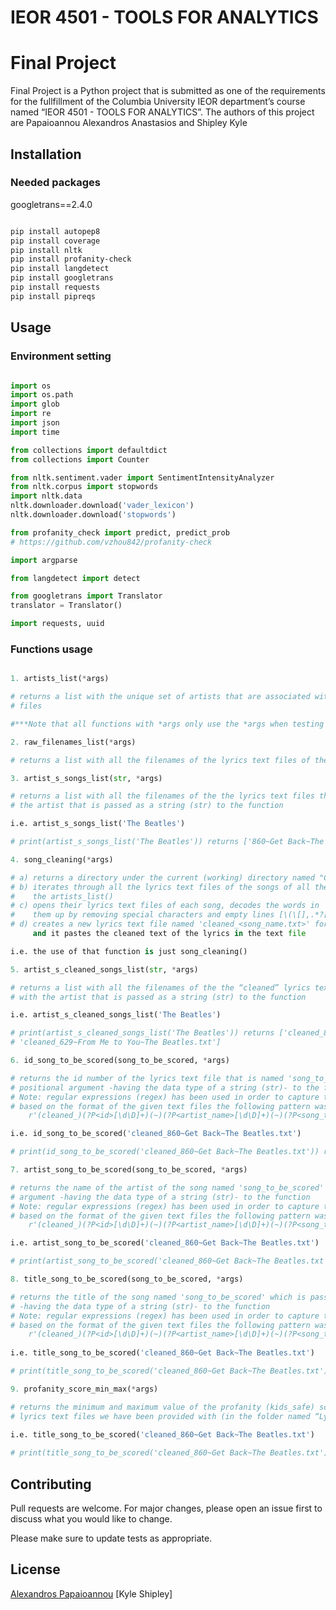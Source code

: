 # IEOR 4501 - TOOLS FOR ANALYTICS
# Final Project

Final Project is a Python project that is submitted as one of the requirements for the fullfillment of the Columbia University IEOR department’s course named “IEOR 4501 - TOOLS FOR ANALYTICS”. The authors of this project are Papaioannou Alexandros Anastasios and Shipley Kyle

## Installation 

### Needed packages

googletrans==2.4.0

```bash

pip install autopep8
pip install coverage
pip install nltk
pip install profanity-check
pip install langdetect
pip install googletrans
pip install requests
pip install pipreqs

```

## Usage

### Environment setting

```python

import os
import os.path
import glob
import re
import json
import time

from collections import defaultdict
from collections import Counter

from nltk.sentiment.vader import SentimentIntensityAnalyzer
from nltk.corpus import stopwords
import nltk.data
nltk.downloader.download('vader_lexicon')
nltk.downloader.download('stopwords')

from profanity_check import predict, predict_prob
# https://github.com/vzhou842/profanity-check

import argparse

from langdetect import detect

from googletrans import Translator
translator = Translator()

import requests, uuid
```

### Functions usage

```python

1. artists_list(*args) 

# returns a list with the unique set of artists that are associated with the lyrics text 
# files 

#***Note that all functions with *args only use the *args when testing is preformed, this is to pass a testing directory***
```

```python
2. raw_filenames_list(*args) 

# returns a list with all the filenames of the lyrics text files of the folder named “Lyrics”
```

```python
3. artist_s_songs_list(str, *args)  

# returns a list with all the filenames of the the lyrics text files that are associated with 
# the artist that is passed as a string (str) to the function

i.e. artist_s_songs_list('The Beatles') 

# print(artist_s_songs_list('The Beatles')) returns ['860~Get Back~The Beatles.txt', '629~From Me to You~The Beatles.txt']
```

```python
4. song_cleaning(*args) 

# a) returns a directory under the current (working) directory named "Cleaned_Songs"
# b) iterates through all the lyrics text files of the songs of all the artists of 
#    the artists_list()
# c) opens their lyrics text files of each song, decodes the words in 'utf-8', and cleans 
#    them up by removing special characters and empty lines [\(\[],.*?[\)\]]
# d) creates a new lyrics text file named 'cleaned_<song_name.txt>' for each song 
     and it pastes the cleaned text of the lyrics in the text file 

i.e. the use of that function is just song_cleaning()
```
```python
5. artist_s_cleaned_songs_list(str, *args)  

# returns a list with all the filenames of the the “cleaned” lyrics text files that are associated 
# with the artist that is passed as a string (str) to the function

i.e. artist_s_cleaned_songs_list('The Beatles') 

# print(artist_s_cleaned_songs_list('The Beatles')) returns ['cleaned_860~Get Back~The Beatles.txt', 
# 'cleaned_629~From Me to You~The Beatles.txt']
```

```python
6. id_song_to_be_scored(song_to_be_scored, *args) 

# returns the id number of the lyrics text file that is named 'song_to_be_scored' and it is passed as a 
# positional argument -having the data type of a string (str)- to the function.
# Note: regular expressions (regex) has been used in order to capture the id of the song. More, specifically 
# based on the format of the given text files the following pattern was used:
	r'(cleaned_)(?P<id>[\d\D]+)(~)(?P<artist_name>[\d\D]+)(~)(?P<song_title>[\d\D]+)(.txt)'

i.e. id_song_to_be_scored('cleaned_860~Get Back~The Beatles.txt') 

# print(id_song_to_be_scored('cleaned_860~Get Back~The Beatles.txt')) returns '860'
```

```python
7. artist_song_to_be_scored(song_to_be_scored, *args) 

# returns the name of the artist of the song named 'song_to_be_scored' which is passed as a positional 
# argument -having the data type of a string (str)- to the function
# Note: regular expressions (regex) has been used in order to capture the id of the song. More, specifically 
# based on the format of the given text files the following pattern was used:
	r'(cleaned_)(?P<id>[\d\D]+)(~)(?P<artist_name>[\d\D]+)(~)(?P<song_title>[\d\D]+)(.txt)'

i.e. artist_song_to_be_scored('cleaned_860~Get Back~The Beatles.txt') 

# print(artist_song_to_be_scored('cleaned_860~Get Back~The Beatles.txt')) returns 'The Beatles'
```
```python
8. title_song_to_be_scored(song_to_be_scored, *args) 

# returns the title of the song named 'song_to_be_scored' which is passed as a positional argument 
# -having the data type of a string (str)- to the function
# Note: regular expressions (regex) has been used in order to capture the id of the song. More, specifically 
# based on the format of the given text files the following pattern was used:
	r'(cleaned_)(?P<id>[\d\D]+)(~)(?P<artist_name>[\d\D]+)(~)(?P<song_title>[\d\D]+)(.txt)'
		
i.e. title_song_to_be_scored('cleaned_860~Get Back~The Beatles.txt') 

# print(title_song_to_be_scored('cleaned_860~Get Back~The Beatles.txt')) returns 'Get Back'
```
```python
9. profanity_score_min_max(*args) 

# returns the minimum and maximum value of the profanity (kids_safe) scores based on the scores of the 
# lyrics text files we have been provided with (in the folder named “Lyrics”)
			       
i.e. title_song_to_be_scored('cleaned_860~Get Back~The Beatles.txt') 

# print(title_song_to_be_scored('cleaned_860~Get Back~The Beatles.txt')) returns 'Get Back'				      
```

## Contributing
Pull requests are welcome. For major changes, please open an issue first to discuss what you would 
like to change.

Please make sure to update tests as appropriate.

## License
[Alexandros Papaioannou](https://www.linkedin.com/in/apapaio/)
[Kyle Shipley]

